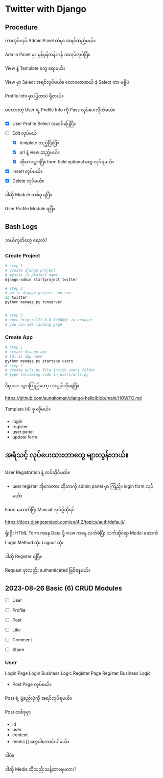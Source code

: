 # Twitter with Django

## Procedure

ဘာလုပ်လုပ် Admin Panel ထဲမှာ အရင်ထည့်မယ်။

Admin Panel မှာ မှန်မှန်ကန်ကန် အလုပ်လုပ်ပြီ။

View နဲ့ Template တွေ ရေးမယ်။

View မှာ Select အရင်လုပ်မယ်။
လောလောဆယ် ဒဲ့ Select တာ မရှိပဲ 

Profile Info မှာ ပြတာပဲ ရှိတယ်။

ဝင်ထားတဲ့ User ရဲ့ Profile Info ကို Pass လုပ်ပေးလိုက်မယ်။


- [x] User Profile Select အဆင်ပြေပြီ။
- [ ] Edit လုပ်မယ်
    - [x] template ထည့်ပြီးပြီ။
    - [x] url နဲ့ view ထည့်မယ်။
    - [x] အိုကေသွားပြီ။​ form field optional တွေ လုပ်ရမယ်။
- [x] Insert လုပ်မယ်။
- [x] Delete လုပ်မယ်။

ဒါဆို Module တစ်ခု ရပြီ။

User Profile Module ရပြီ။





## Bash Logs

ဘယ်ကုတ်တွေ ရေးလဲ?

###  Create Project

```bash
# step 1
# create django project
# mysite is project name 
django-admin startproject twitter

# step 2
# go to django project and run
cd twitter
python manage.py runserver


# step 3
# open http://127.0.0.1:8000/ in browser
# you can see landing page

```

### Create App

```bash
# step 1
# create django app
# tdl is app name
python manage.py startapp users
# step 2
# create urls.py file inside users folder
# type following code in users/urls.py
```

ဒီမှာသာ သွားကြည့်တော့
အလျှင်လိုနေပြီ။


https://github.com/aungkoman/django-hello/blob/main/HOWTO.md


Template (4) ခု လိုမယ်။

- login
- register
- user panel
- update form 

## အရံသင့် လုပ်ပေးထားတာတွေ များလွန်းတယ်။

User Registration နဲ့ တင်တိုင်ပတ်။



- user register အိုကေလား ဆိုတာကို  admin panel မှာ ကြည့်။
login form လုပ်မယ်။



Form ဆောက်ပြီး Manual လုပ်ဖို့ဆိုရင်

https://docs.djangoproject.com/en/4.2/topics/auth/default/

ရိုးရိုး HTML Form ကနေ Data ပို့
view ကနေ လက်ခံပြီး သက်ဆိုင်ရာ Model ဆောက်
Login Method သုံး
Logout သုံး

ဒါဆို Register ရပြီ။

Request မှာလည်း authenticated ဖြစ်နေမယ်။


## 2023-08-26 Basic (6) CRUD Modules

- [ ] User
- [ ] Profile
- [ ] Post
- [ ] Like
- [ ] Comment
- [ ] Share


### User

Login Page
Login Business Logic
Register Page
Register Business Logic

- Post Page လုပ်မယ်။

Post ရဲ့ ဖွဲ့စည်းပုံကို အရင်လုပ်ရမယ်။

Post တစ်ခုမှာ
- id
- user
- content
- media [] တွေပါကောင်းပါမယ်။

ဒါပဲ။

ဒါဆို Media ဆိုသည်းသန့်ထားရမလား?


